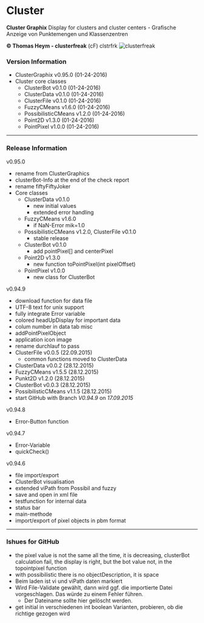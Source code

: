 # Cluster
**Cluster Graphix**
Display for clusters and cluster centers - Grafische Anzeige von Punktemengen und Klassenzentren  

**&copy; Thomas Heym - clusterfreak** (cF) clstrfrk
![clusterfreak](https://http://clusterfreak.com/favicon.ico "clusterfreak")

### Version Information
* ClusterGraphix v0.95.0 (01-24-2016)
* Cluster core classes
	* ClusterBot v0.1.0 (01-24-2016)
	* ClusterData v0.1.0 (01-24-2016)
	* ClusterFile v0.1.0 (01-24-2016)
	* FuzzyCMeans v1.6.0 (01-24-2016)
	* PossibilisticCMeans v1.2.0 (01-24-2016)
	* Point2D v1.3.0 (01-24-2016)
	* PointPixel v1.0.0 (01-24-2016)
* * *
### Release Information
v0.95.0
* rename from ClusterGraphics
* clusterBot-Info at the end of the check report
* rename fiftyFiftyJoker
* Core classes
	* ClusterData v0.1.0
		* new initial values
		* extended error handling
	* FuzzyCMeans v1.6.0
		* if NaN-Error mik=1.0
	* PossibilisticCMeans v1.2.0, ClusterFile v0.1.0
		* stable release
	* ClusterBot v0.1.0
		* add pointPixel[] and centerPixel
	* Point2D v1.3.0
		* new function toPointPixel(int pixelOffset)
	* PointPixel v1.0.0
		* new class for ClusterBot

v0.94.9
* download function for data file
* UTF-8 text for unix support
* fully integrate Error variable
* colored headUpDisplay for important data
* colum number in data tab misc
* addPointPixelObject
* application icon image
* rename durchlauf to pass
* ClusterFile v0.0.5 (22.09.2015)
	* common functions moved to ClusterData
* ClusterData v0.0.2 (28.12.2015)
* FuzzyCMeans v1.5.5 (28.12.2015)
* Punkt2D v1.2.0 (28.12.2015)
* ClusterBot v0.0.3 (28.12.2015)
* PossibilisticCMeans v1.1.5 (28.12.2015)
* start GitHub with Branch *V0.94.9* on *17.09.2015*

v0.94.8
* Error-Button function

v0.94.7
* Error-Variable
* quickCheck()

v0.94.6
* file import/export
* ClusterBot visualisation
* extended viPath from Possibil and fuzzy
* save and open in xml file
* testfunction for internal data
* status bar
* main-methode
* import/export of pixel objects in pbm format

* * *

### Ishues for GitHub
* the pixel value is not the same all the time, it is decreasing, clusterBot calculation fail, the display is right, but the bot value not, in the topointpixel function
* with possibilistic there is no objectDescription, it is space
* Beim laden ist vi und viPath daten markiert
* Wird File-Validate gewählt, dann wird ggf. die importierte Datei vorgeschlagen. Das würde zu einem Fehler führen.
	* Der Dateiname sollte hier gelöscht werden.
* get initial in verschiedenen int boolean Varianten, probieren, ob die richtige gezogen wird